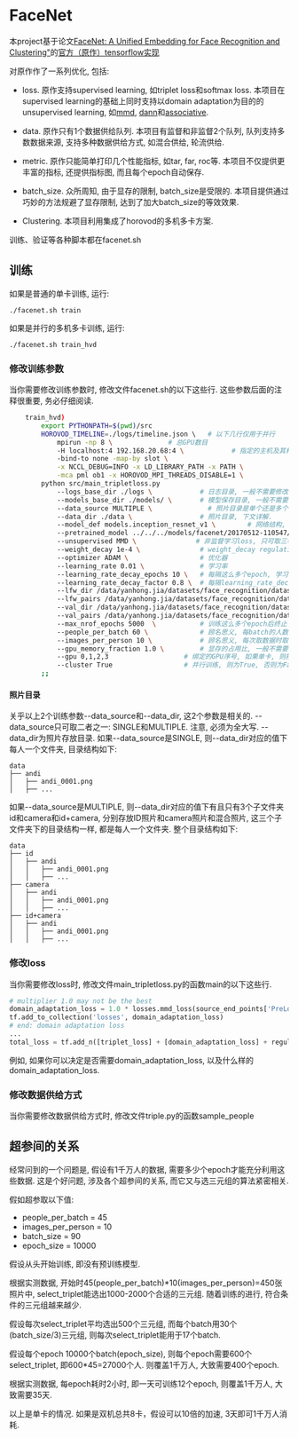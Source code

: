 # FaceNet
本project基于论文[FaceNet: A Unified Embedding for Face Recognition and Clustering"](http://arxiv.org/abs/1503.03832)的[官方（原作）tensorflow实现](https://github.com/davidsandberg/facenet/)

对原作作了一系列优化, 包括:

* loss. 原作支持supervised learning, 如triplet loss和softmax loss. 本项目在supervised learning的基础上同时支持以domain adaptation为目的的unsupervised learning, 如[mmd](http://www.jmlr.org/papers/volume13/gretton12a/gretton12a.pdf), [dann](https://arxiv.org/abs/1505.07818)和[associative](https://arxiv.org/abs/1708.00938).

* data. 原作只有1个数据供给队列. 本项目有监督和非监督2个队列, 队列支持多数数据来源, 支持多种数据供给方式, 如混合供给, 轮流供给.

* metric. 原作只能简单打印几个性能指标, 如tar, far, roc等. 本项目不仅提供更丰富的指标, 还提供指标图, 而且每个epoch自动保存.

* batch_size. 众所周知, 由于显存的限制, batch_size是受限的. 本项目提供通过巧妙的方法规避了显存限制, 达到了加大batch_size的等效效果. 

* Clustering. 本项目利用集成了horovod的多机多卡方案. 

训练、验证等各种脚本都在facenet.sh

## 训练
如果是普通的单卡训练, 运行:
```
./facenet.sh train
```
如果是并行的多机多卡训练, 运行:
```
./facenet.sh train_hvd
```

### 修改训练参数
当你需要修改训练参数时, 修改文件facenet.sh的以下这些行.
这些参数后面的注释很重要, 务必仔细阅读.
```bash
    train_hvd)
        export PYTHONPATH=$(pwd)/src
        HOROVOD_TIMELINE=./logs/timeline.json \   # 以下几行仅用于并行
            mpirun -np 8 \              # 总GPU数目
            -H localhost:4 192.168.20.68:4 \            # 指定的主机及其相应的GPU数目.
            -bind-to none -map-by slot \
            -x NCCL_DEBUG=INFO -x LD_LIBRARY_PATH -x PATH \
            -mca pml ob1 -x HOROVOD_MPI_THREADS_DISABLE=1 \
        python src/main_tripletloss.py
            --logs_base_dir ./logs \	        # 日志目录, 一般不需要修改.
            --models_base_dir ./models/ \	    # 模型保存目录, 一般不需要修改.
            --data_source MULTIPLE \			  # 照片目录是单个还是多个, 下文详解.
            --data_dir ./data \			        # 照片目录, 下文详解.
            --model_def models.inception_resnet_v1 \		# 网络结构, 一般不需要修改.
            --pretrained_model ../../../models/facenet/20170512-110547/model-20170512-110547.ckpt-250000 \	                # 加载的模型文件
            --unsupervised MMD \               # 非监督学习loss, 只可取三者之一: NONE, MMD和DANN.
            --weight_decay 1e-4 \	            # weight_decay regulation的系数
            --optimizer ADAM \	                # 优化器
            --learning_rate 0.01 \	            # 学习率
            --learning_rate_decay_epochs 10 \	# 每隔这么多个epoch, 学习率下降.
            --learning_rate_decay_factor 0.8 \	# 每隔learning_rate_decay_epochs个epoch, 学习率下降的倍数.
            --lfw_dir /data/yanhong.jia/datasets/face_recognition/datasets_for_train/valid_35 \	                            # 与训练异分布的验证集目录
            --lfw_pairs /data/yanhong.jia/datasets/face_recognition/datasets_for_train/valid_35/pairs.txt \                 # 与训练异分布的验证集文件
            --val_dir /data/yanhong.jia/datasets/face_recognition/datasets_for_train/valid_24peo_3D+camera \                # 与训练同分布的验证集文件
            --val_pairs /data/yanhong.jia/datasets/face_recognition/datasets_for_train/valid_24peo_3D+camera/pairs.txt \    # 与训练同分布的验证集文件
            --max_nrof_epochs 5000  \	        # 训练这么多个epoch后终止
            --people_per_batch 60 \		        # 顾名思义, 每batch的人数, 必须为3的倍数. 在内存许可的条件下, 尽可能大.
            --images_per_person 10 \		    # 顾名思义, 每次取数据时取的每人的最大照片数.
            --gpu_memory_fraction 1.0 \	        # 显存的占用比, 一般不需要修改.
            --gpu 0,1,2,3                   # 绑定的GPU序号, 如果单卡, 则指定1个；如果多卡, 则指定用逗号分隔的多个.
            --cluster True                  # 并行训练, 则为True, 否则为False.
        ;;
```

#### 照片目录
关乎以上2个训练参数--data_source和--data_dir, 这2个参数是相关的.
--data_source只可取二者之一: SINGLE和MULTIPLE. 注意, 必须为全大写.
--data_dir为照片存放目录.
如果--data_source是SINGLE, 则--data_dir对应的值下每人一个文件夹, 目录结构如下:
```
data
├── andi
│   ├── andi_0001.png
│   ├── ...
```

如果--data_source是MULTIPLE, 则--data_dir对应的值下有且只有3个子文件夹id和camera和id+camera, 分别存放ID照片和camera照片和混合照片, 这三个子文件夹下的目录结构一样, 都是每人一个文件夹. 整个目录结构如下:

```
data
├── id
│   ├── andi
│   │   ├── andi_0001.png
│   │   ├── ...
├── camera
│   ├── andi
│   │   ├── andi_0001.png
│   │   ├── ...
├── id+camera
│   ├── andi
│   │   ├── andi_0001.png
│   │   ├── ...
```

### 修改loss
当你需要修改loss时, 修改文件main_tripletloss.py的函数main的以下这些行.
```python
# multiplier 1.0 may not be the best
domain_adaptation_loss = 1.0 * losses.mmd_loss(source_end_points['PreLogitsFlatten'], target_end_points['PreLogitsFlatten'], 1.0)
tf.add_to_collection('losses', domain_adaptation_loss)
# end: domain adaptation loss
...
total_loss = tf.add_n([triplet_loss] + [domain_adaptation_loss] + regularization_losses , name='total_loss')
```
例如, 如果你可以决定是否需要domain_adaptation_loss, 以及什么样的domain_adaptation_loss.

### 修改数据供给方式
当你需要修改数据供给方式时, 修改文件triple.py的函数sample_people

## 超参间的关系
经常问到的一个问题是, 假设有1千万人的数据, 需要多少个epoch才能充分利用这些数据. 这是个好问题, 涉及各个超参间的关系, 而它又与选三元组的算法紧密相关. 

假如超参取以下值:
* people_per_batch = 45
* images_per_person = 10
* batch_size = 90
* epoch_size = 10000

假设从头开始训练, 即没有预训练模型. 

根据实测数据, 开始时45(people_per_batch)*10(images_per_person)=450张照片中, select_triplet能选出1000-2000个合适的三元组. 随着训练的进行, 符合条件的三元组越来越少. 

假设每次select_triplet平均选出500个三元组, 而每个batch用30个(batch_size/3)三元组, 则每次select_triplet能用于17个batch. 

假设每个epoch 10000个batch(epoch_size), 则每个epoch需要600个select_triplet, 即600*45=27000个人. 则覆盖1千万人, 大致需要400个epoch. 

根据实测数据, 每epoch耗时2小时, 即一天可训练12个epoch, 则覆盖1千万人, 大致需要35天. 

以上是单卡的情况. 如果是双机总共8卡，假设可以10倍的加速, 3天即可1千万人消耗. 
